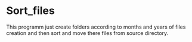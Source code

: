 # Sort_files
This programm just create folders according to months and years of files creation and then sort and move there files from source directory.
